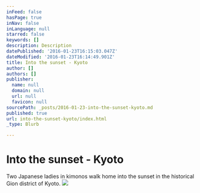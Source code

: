 ```yaml
---
inFeed: false
hasPage: true
inNav: false
inLanguage: null
starred: false
keywords: []
description: Description
datePublished: '2016-01-23T16:15:03.047Z'
dateModified: '2016-01-23T16:14:49.901Z'
title: Into the sunset - Kyoto
author: []
authors: []
publisher:
  name: null
  domain: null
  url: null
  favicon: null
sourcePath: _posts/2016-01-23-into-the-sunset-kyoto.md
published: true
url: into-the-sunset-kyoto/index.html
_type: Blurb

---
```

# Into the sunset - Kyoto

Two Japanese ladies in kimonos walk home into the sunset in the historical Gion district of Kyoto.
![](https://the-grid-user-content.s3-us-west-2.amazonaws.com/08e14c3c-bc91-43c3-b138-0bab84c75741.jpg)